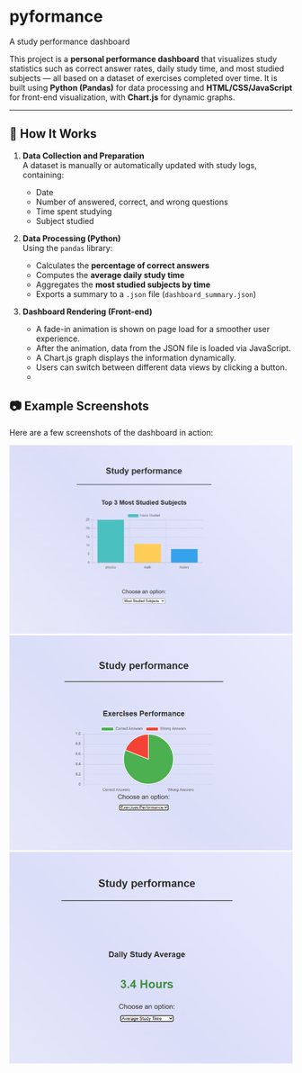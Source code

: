# pyformance
A study performance dashboard

This project is a **personal performance dashboard** that visualizes study statistics such as correct answer rates, daily study time, and most studied subjects — all based on a dataset of exercises completed over time. It is built using **Python (Pandas)** for data processing and **HTML/CSS/JavaScript** for front-end visualization, with **Chart.js** for dynamic graphs.

---

## 🚀 How It Works

1. **Data Collection and Preparation**  
   A dataset is manually or automatically updated with study logs, containing:
   - Date
   - Number of answered, correct, and wrong questions
   - Time spent studying
   - Subject studied

2. **Data Processing (Python)**  
   Using the `pandas` library:
   - Calculates the **percentage of correct answers**
   - Computes the **average daily study time**
   - Aggregates the **most studied subjects by time**
   - Exports a summary to a `.json` file (`dashboard_summary.json`)

3. **Dashboard Rendering (Front-end)**  
   - A fade-in animation is shown on page load for a smoother user experience.
   - After the animation, data from the JSON file is loaded via JavaScript.
   - A Chart.js graph displays the information dynamically.
   - Users can switch between different data views by clicking a button.
   - 
## 📷 Example Screenshots

Here are a few screenshots of the dashboard in action:

![Main Dashboard View](./Pyformance/frontend/assets/most-studied-subjects.png)
![Correct Answers Pie Chart](./Pyformance/frontend/assets/exercises-performance.png)
![Daily Study Average](./Pyformance/frontend/assets/daily-study-average.png)
